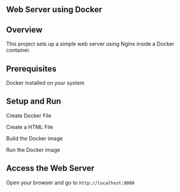 ## Web Server using Docker

## Overview

This project sets up a simple web server using Nginx inside a Docker container.

## Prerequisites

Docker installed on your system

## Setup and Run

Create Docker File

Create a HTML File

Build the Docker image

Run the Docker image

## Access the Web Server

Open your browser and go to `http://localhost:8080`


